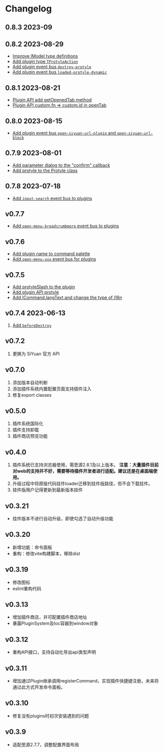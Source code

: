 # Changelog

## 0.8.3 2023-09

## 0.8.2 2023-08-29

* [Improve IModel type definitions](https://github.com/siyuan-note/petal/pull/14)
* [Add plugin type `TProtyleAction`](https://github.com/siyuan-note/siyuan/issues/8988)
* [Add plugin event bus `destroy-protyle`](https://github.com/siyuan-note/siyuan/issues/9033)
* [Add plugin event bus `loaded-protyle-dynamic`](https://github.com/siyuan-note/siyuan/issues/9021)

## 0.8.1 2023-08-21

* [Plugin API add getOpenedTab method](https://github.com/siyuan-note/siyuan/issues/9002)
* [Plugin API custom.fn => custom.id in openTab](https://github.com/siyuan-note/siyuan/issues/8944)

## 0.8.0 2023-08-15

* [Add plugin event bus `open-siyuan-url-plugin` and `open-siyuan-url-block`](https://github.com/siyuan-note/siyuan/pull/8927)

## 0.7.9 2023-08-01

* [Add parameter dialog to the "confirm" callback](https://github.com/siyuan-note/siyuan/issues/8851)
* [Add protyle to the Protyle class](https://github.com/siyuan-note/petal/issues/12)

## 0.7.8 2023-07-18

* [Add `input-search` event bus to plugins](https://github.com/siyuan-note/siyuan/issues/8725)

## v0.7.7

* [Add `open-menu-breadcrumbmore` event bus to plugins](https://github.com/siyuan-note/siyuan/issues/8666)

## v0.7.6

* [Add plugin name to command palette](https://github.com/siyuan-note/siyuan/issues/8644)
* [Add `open-menu-xxx` event bus for plugins](https://github.com/siyuan-note/siyuan/issues/8617)

## v0.7.5

* [Add protyleSlash to the plugin](https://github.com/siyuan-note/siyuan/issues/8599)
* [Add plugin API protyle ](https://github.com/siyuan-note/siyuan/issues/8445)
* [Add ICommand.langText and change the type of i18n](https://github.com/siyuan-note/petal/pull/11)

## v0.7.4 2023-06-13
1. [Add `beforeDestroy`](https://github.com/siyuan-note/siyuan/issues/8467)

## v0.7.2
1. 更换为 SiYuan 官方 API

## v0.7.0
1. 添加版本自动判断
2. 添加插件系统内置配置页面支持插件注入
3. 修复export classes

## v0.5.0
1. 插件系统国际化
2. 插件支持卸载
3. 插件商店预览功能

## v0.4.0
1. 插件系统已支持浏览器使用，需思源2.8.1及以上版本。 **注意：大量插件目前对web的支持并不好，需要等待插件开发者进行适配。建议还是在桌面端使用。**
2. 升级过程中将原版代码挂件loader迁移到挂件版路径，但不会下载挂件。
3. 挂件版用户记得更新到最新版本挂件

## v0.3.21
+ 挂件版本不进行自动升级，即使勾选了自动升级功能

## v0.3.20
+ 新增功能：命令面板
+ 重构：修改vite构建脚本，移除dist

## v0.3.19
+ 修改图标
+ eslint重构代码

## v0.3.13
+ 增加插件商店，并可配置插件商店地址
+ 暴露PluginSystem及Ioc容器到window对象

## v0.3.12
+ 重构API接口，支持自动化导出api类型声明

## v0.3.11
+ 增加通过Plugin继承调用registerCommand，实现插件快捷键注册。未来将通过此方式开发命令面板。

## v0.3.10
+ 修复没有plugins时初次安装遇到的问题

## v0.3.9
+ 适配思源2.7.7，调整配置界面布局
